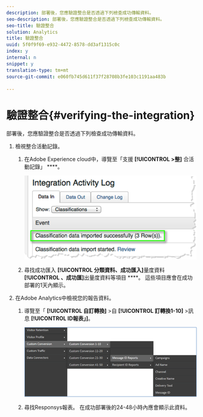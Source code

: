 ```yaml
---
description: 部署後，您應驗證整合是否透過下列檢查成功傳輸資料。
seo-description: 部署後，您應驗證整合是否透過下列檢查成功傳輸資料。
seo-title: 驗證整合
solution: Analytics
title: 驗證整合
uuid: 5f0f9f69-e932-4472-8578-dd3af1315c0c
index: y
internal: n
snippet: y
translation-type: tm+mt
source-git-commit: e060fb745d611f37f28708b3fe103c1191aa483b

---
```



# 驗證整合{#verifying-the-integration}

部署後，您應驗證整合是否透過下列檢查成功傳輸資料。

1. 檢視整合活動記錄。
   1. 在Adobe Experience cloud中，導覽至「支援 **[!UICONTROL &gt;整]** 合活動記錄」 ****。

      ![](assets/integration_activity_log.png)

   1. 尋找成功匯入 **[!UICONTROL 分類資料、成功匯入]**&#x200B;量度資料 **[!UICONTROL 、成功匯]**&#x200B;出量度資料等項目 ****。 這些項目應會在成功部署的1天內顯示。
1. 在Adobe Analytics中檢視您的報告資料。
   1. 導覽至「 **[!UICONTROL 自訂轉換]** &gt;自 **[!UICONTROL 訂轉換1-10]** &gt;訊息 **[!UICONTROL ID報表」]**。

      ![](assets/reporting.png)

   1. 尋找Responsys報表。 在成功部署後的24-48小時內應會顯示此資料。

